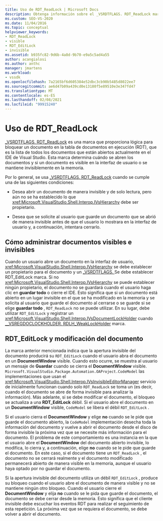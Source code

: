 ```yaml
---
title: Uso de RDT_ReadLock | Microsoft Docs
description: Obtenga información sobre el _VSRDTFLAGS. RDT_ReadLock marca, que proporciona lógica para bloquear un documento en la tabla de documentos en ejecución.
ms.custom: SEO-VS-2020
ms.date: 11/04/2016
ms.topic: conceptual
helpviewer_keywords:
- RDT_ReadLock
- visible
- RDT_EditLock
- invisible
ms.assetid: b935fc82-9d6b-4a8d-9b70-e9a5c5ad4a55
author: acangialosi
ms.author: anthc
manager: jmartens
ms.workload:
- vssdk
ms.openlocfilehash: 7a2165bf6d605384e52dbc3cb90b5485d8022ee7
ms.sourcegitcommit: ae6d47b09a439cd0e13180f5e89510e3e347fd47
ms.translationtype: MT
ms.contentlocale: es-ES
ms.lasthandoff: 02/08/2021
ms.locfileid: "99915240"
---
```

# <a name="rdt_readlock-usage"></a>Uso de RDT_ReadLock

[_VSRDTFLAGS. RDT_ReadLock](<xref:Microsoft.VisualStudio.Shell.Interop._VSRDTFLAGS.RDT_ReadLock>) es una marca que proporciona lógica para bloquear un documento en la tabla de documentos en ejecución (RDT), que es la lista de todos los documentos que están abiertos actualmente en el IDE de Visual Studio. Esta marca determina cuándo se abren los documentos y si un documento es visible en la interfaz de usuario o se mantiene invisiblemente en la memoria.

Por lo general, se usa [_VSRDTFLAGS. RDT_ReadLock](<xref:Microsoft.VisualStudio.Shell.Interop._VSRDTFLAGS.RDT_ReadLock>) cuando se cumple una de las siguientes condiciones:

- Desea abrir un documento de manera invisible y de solo lectura, pero aún no se ha establecido lo que <xref:Microsoft.VisualStudio.Shell.Interop.IVsHierarchy> debe ser propietario.

- Desea que se solicite al usuario que guarde un documento que se abrió de manera invisible antes de que el usuario lo mostrara en la interfaz de usuario y, a continuación, intentara cerrarlo.

## <a name="how-to-manage-visible-and-invisible-documents"></a>Cómo administrar documentos visibles e invisibles

Cuando un usuario abre un documento en la interfaz de usuario, <xref:Microsoft.VisualStudio.Shell.Interop.IVsHierarchy> se debe establecer un propietario para el documento y un [_VSRDTFLAGS. ](<xref:Microsoft.VisualStudio.Shell.Interop._VSRDTFLAGS.RDT_EditLock>) Se debe establecer RDT_EditLock marca. Si no <xref:Microsoft.VisualStudio.Shell.Interop.IVsHierarchy> se puede establecer ningún propietario, el documento no se guardará cuando el usuario haga clic en **guardar todo** o cierre el IDE. Esto significa que si un documento está abierto en un lugar invisible en el que se ha modificado en la memoria y se solicita al usuario que guarde el documento al cerrarse o se guarde si se elige **guardar todo** , `RDT_ReadLock` no se puede utilizar. En su lugar, debe utilizar `RDT_EditLock` y registrar un <xref:Microsoft.VisualStudio.Shell.Interop.IVsDocumentLockHolder> cuando [__VSREGDOCLOCKHOLDER. RDLH_WeakLockHolder](<xref:Microsoft.VisualStudio.Shell.Interop.__VSREGDOCLOCKHOLDER.RDLH_WeakLockHolder>) marca.

## <a name="rdt_editlock-and-document-modification"></a>RDT_EditLock y modificación del documento

La marca anterior mencionada indica que la apertura invisible del documento producirá su `RDT_EditLock` cuando el usuario abra el documento en un **DocumentWindow** visible. Cuando esto ocurre, se muestra al usuario un mensaje de **Guardar** cuando se cierra el **DocumentWindow** visible. `Microsoft.VisualStudio.Package.Automation.OAProject.CodeModel` las implementaciones que usan el <xref:Microsoft.VisualStudio.Shell.Interop.IVsInvisibleEditorManager> servicio de inicialmente funcionan cuando solo `RDT_ReadLock` se toma un (es decir, cuando el documento se abre de forma invisible para analizar la información). Más adelante, si se debe modificar el documento, el bloqueo se actualiza a una **RDT_EditLock** débil. Si el usuario abre el documento en un **DocumentWindow** visible, `CodeModel` se libera el débil `RDT_EditLock` .

Si el usuario cierra el **DocumentWindow** y elige **no** cuando se le pide que guarde el documento abierto, la `CodeModel` implementación desecha toda la información del documento y vuelve a abrir el documento desde el disco de forma invisible la próxima vez que se necesite más información para el documento. El problema de este comportamiento es una instancia en la que el usuario abre el **DocumentWindow** del documento abierto invisible, lo modifica, lo cierra y, a continuación, elige **no** cuando se le pide que guarde el documento. En este caso, si el documento tiene un `RDT_ReadLock` , el documento no se cerrará realmente y el documento modificado permanecerá abierto de manera visible en la memoria, aunque el usuario haya optado por no guardar el documento.

Si la apertura invisible del documento utiliza un débil `RDT_EditLock` , produce su bloqueo cuando el usuario abre el documento de manera visible y no se mantiene ningún otro bloqueo. Cuando el usuario cierre el **DocumentWindow** y elija **no** cuando se le pida que guarde el documento, el documento se debe cerrar desde la memoria. Esto significa que el cliente invisible debe escuchar los eventos RDT para realizar el seguimiento de esta repetición. La próxima vez que se requiera el documento, se debe volver a abrir el documento.
